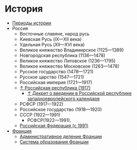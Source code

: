 # История

- [Периоды истории](periods/periods.md)
- Россия
  - Восточные славяне, народ русь
  - Киевская Русь (IX—XII века)
  - Удельная Русь (XII—XVI века)
  - Великое княжество Владимирское (1125—1389)
  - Новгородская республика (1136—1478)
  - Великое княжество Литовское (1236—1795)
  - Великое княжество Московское (1263—1478)
  - Русское государство (1478—1721)
  - Русское царство (1547—1721)
  - Российская империя (1721—1917)
  - [↑ Российская республика (1917)](https://ru.wikipedia.org/wiki/Российская_республика)
    - [↑ Декрет о введении в Российской республике западноевропейского календаря](https://ru.wikipedia.org/wiki/Декрет_о_введении_в_Российской_республике_западноевропейского_календаря)
  - РСФСР (1917—1922)
  - Российское государство (1918—1920)
  - СССР (1922—1991)
    - РСФСР(1922—1991).
  - [Российская Федерация (с 1991)](russia/russian%20federation/russian%20federation.md)
- [Франция](france/france.md)
  - [Административное деление Франции](france/territorial%20organization.md)
  - [Система образования Франции](france/french%20education%20system.md)
